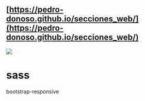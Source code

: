 ## [https://pedro-donoso.github.io/secciones_web/](https://pedro-donoso.github.io/secciones_web/)

![](https://user-images.githubusercontent.com/68760595/128286852-21c033ac-306f-4350-9e31-b04b74aff1e5.PNG)

# sass

bootstrap-responsive
